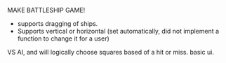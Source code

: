 MAKE BATTLESHIP GAME!

- supports dragging of ships. 
- Supports vertical or horizontal (set automatically, did not implement a function to change it for a user)

VS AI, and will logically choose squares based of a hit or miss. 
basic ui.



